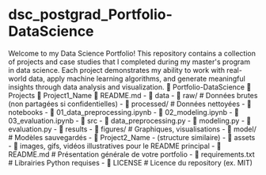 # dsc_postgrad_Portfolio-DataScience
Welcome to my Data Science Portfolio! This repository contains a collection of projects and case studies that I completed during my master's program in data science. Each project demonstrates my ability to work with real-world data, apply machine learning algorithms, and generate meaningful insights through data analysis and visualization.
📂 Portfolio-DataScience
    📂 Projects
        📂 Project1_Name
            📜 README.md
            - 📂 data
                - 📜 raw/      # Données brutes (non partagées si confidentielles)
                - 📜 processed/ # Données nettoyées
            - 📂 notebooks
                - 📜 01_data_preprocessing.ipynb
                - 📜 02_modeling.ipynb
                - 📜 03_evaluation.ipynb
            - 📂 src
                - 📜 data_preprocessing.py
                - 📜 modeling.py
                - 📜 evaluation.py
            - 📂 results
                - 📜 figures/   # Graphiques, visualisations
                - 📜 model/     # Modèles sauvegardés
        - 📂 Project2_Name
            - (structure similaire)
    - 📂 assets
        - 📜 images, gifs, vidéos illustratives pour le README principal
    - 📜 README.md  # Présentation générale de votre portfolio
    - 📜 requirements.txt  # Librairies Python requises
    - 📜 LICENSE    # Licence du repository (ex. MIT)

